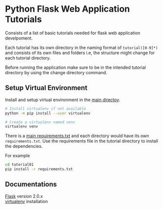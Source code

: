 # Python Flask Web Application Tutorials

Consists of a list of basic tutorials needed for flask web application develpoment.

Each tutorial has its own directory in the naming format of `tutorial([0-9]*)` and consists of its own files and folders i.e, the structure might change for each tutorial directory.  

Before running the application make sure to be in the intended tutorial directory by using the change directory command.

## Setup Virtual Environment

Install and setup virtual environment in the [main directoy].

```sh
# Install virtualenv if not available
python -m pip install --user virtualenv

# Create a virtualenv named venv
virtualenv venv
```

There is a [main requirements.txt] and each directory would have its own `requirements.txt`. Use the requirements file in the tutorial directory to install the dependencies.

For example

```sh
cd tutorial01
pip install -r requirements.txt
```

## Documentations

[Flask] version 2.0.x  
[virtualenv] installation

<!-- Links -->
[Flask]: https://flask.palletsprojects.com/en/2.0.x/
[virtualenv]: https://virtualenv.pypa.io/en/latest/installation.html

[main directoy]: ./
[main requirements.txt]: ./requirements.txt
